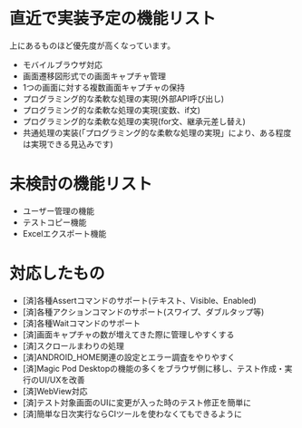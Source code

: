 # 直近で実装予定の機能リスト

上にあるものほど優先度が高くなっています。

- モバイルブラウザ対応
- 画面遷移図形式での画面キャプチャ管理
- 1つの画面に対する複数画面キャプチャの保持
- プログラミング的な柔軟な処理の実現(外部API呼び出し)
- プログラミング的な柔軟な処理の実現(変数、if文)
- プログラミング的な柔軟な処理の実現(for文、継承元差し替え)
- 共通処理の実装(「プログラミング的な柔軟な処理の実現」により、ある程度は実現できる見込みです)

# 未検討の機能リスト

- ユーザー管理の機能
- テストコピー機能
- Excelエクスポート機能

# 対応したもの

- [済]各種Assertコマンドのサポート(テキスト、Visible、Enabled)
- [済]各種アクションコマンドのサポート(スワイプ、ダブルタップ等)
- [済]各種Waitコマンドのサポート
- [済]画面キャプチャの数が増えてきた際に管理しやすくする
- [済]スクロールまわりの処理
- [済]ANDROID_HOME関連の設定とエラー調査をやりやすく
- [済]Magic Pod Desktopの機能の多くをブラウザ側に移し、テスト作成・実行のUI/UXを改善
- [済]WebView対応
- [済]テスト対象画面のUIに変更が入った時のテスト修正を簡単に
- [済]簡単な日次実行ならCIツールを使わなくてもできるように
